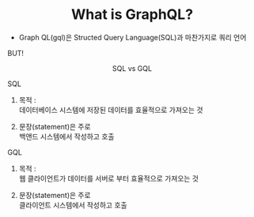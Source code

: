 <h1 align="center">
<strong>What is GraphQL?</strong><br>
</h1>

- Graph QL(gql)은 Structed Query Language(SQL)과 마찬가지로 쿼리 언어<br>

BUT!<br>

<p align="center">SQL vs GQL</p>
SQL

1. 목적 : <br>
   데이터베이스 시스템에 저장된 데이터를 효율적으로 가져오는 것

2. 문장(statement)은 주로 <br>
   백앤드 시스템에서 작성하고 호출

GQL

1. 목적 : <br>
   웹 클라이언트가 데이터를 서버로 부터 효율적으로 가져오는 것

2. 문장(statement)은 주로 <br>
   클라이언트 시스템에서 작성하고 호출
